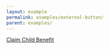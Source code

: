 ```yaml
---
layout: example
permalink: examples/external-button/
parent: examples/
---
```



<a class="button external" title="Claim Child Benefit" href="https://www.gov.uk/child-benefit" data-gtm="signpost">
                    <span class="link-text">
                        Claim Child Benefit
                    </span>
                </a>	